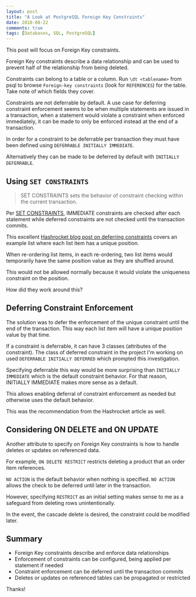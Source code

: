 ```yaml
---
layout: post
title: "A Look at PostgreSQL Foreign Key Constraints"
date: 2018-08-22
comments: true
tags: [Databases, SQL, PostgreSQL]
---
```


This post will focus on Foreign Key constraints.

Foreign Key constraints describe a data relationship and can be used to prevent half of the relationship from being deleted.

Constraints can belong to a table or a column. Run `\dt <tablename>` from psql to browse `Foreign-key constraints` (look for `REFERENCES`) for the table. Take note of which fields they cover.

Constraints are not deferrable by default. A use case for deferring constraint enforcement seems to be when multiple statements are issued in a transaction, when a statement would violate a constraint when enforced immediately, it can be made to only be enforced instead at the end of a transaction.

In order for a constraint to be deferrable per transaction they must have been defined using `DEFERRABLE INITIALLY IMMEDIATE`.

Alternatively they can be made to be deferred by default with `INITIALLY DEFERRABLE`.

## Using `SET CONSTRAINTS`

> SET CONSTRAINTS sets the behavior of constraint checking within the current transaction.

Per [SET CONSTRAINTS](https://www.postgresql.org/docs/current/sql-set-constraints.html), IMMEDIATE constraints are checked after each statement while deferred constraints are not checked until the transaction commits.

This excellent [Hashrocket blog post on deferring constraints](https://hashrocket.com/blog/posts/deferring-database-constraints) covers an example list where each list item has a unique position.

When re-ordering list items, in each re-ordering, two list items would temporarily have the same position value as they are shuffled around.

This would not be allowed normally because it would violate the uniqueness constraint on the position.

How did they work around this?

## Deferring Constraint Enforcement

The solution was to defer the enforcement of the unique constraint until the end of the transaction. This way each list item will have a unique position value by that time.

If a constraint is deferrable, it can have 3 classes (attributes of the constraint). The class of deferred constraint in the project I'm working on used `DEFERRABLE INITIALLY DEFERRED` which prompted this investigation.

Specifying deferrable this way would be more surprising than `INITIALLY IMMEDIATE` which is the default constraint behavior. For that reason, INITIALLY IMMEDIATE makes more sense as a default.

This allows enabling deferral of constraint enforcement as needed but otherwise uses the default behavior.

This was the recommendation from the Hashrocket article as well.

## Considering ON DELETE and ON UPDATE

Another attribute to specify on Foreign Key constraints is how to handle deletes or updates on referenced data.

For example, `ON DELETE RESTRICT` restricts deleting a product that an order item references.

`NO ACTION` is the default behavior when nothing is specified. `NO ACTION` allows the check to be deferred until later in the transaction.

However, specifying `RESTRICT` as an initial setting makes sense to me as a safeguard from deleting rows unintentionally.

In the event, the cascade delete is desired, the constraint could be modified later.

## Summary

* Foreign Key constraints describe and enforce data relationships
* Enforcement of constraints can be configured, being applied per statement if needed
* Constraint enforcement can be deferred until the transaction commits
* Deletes or updates on referenced tables can be propagated or restricted

Thanks!
